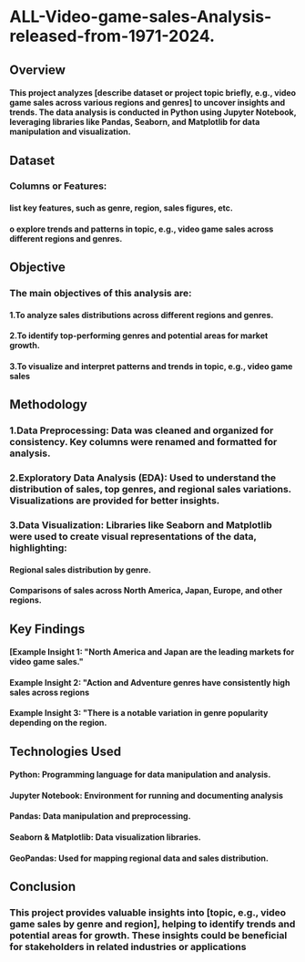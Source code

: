 # ALL-Video-game-sales-Analysis-released-from-1971-2024.

## Overview

#### This project analyzes [describe dataset or project topic briefly, e.g., video game sales across various regions and genres] to uncover insights and trends. The data analysis is conducted in Python using Jupyter Notebook, leveraging libraries like Pandas, Seaborn, and Matplotlib for data manipulation and visualization.

## Dataset

### Columns or Features:

#### list key features, such as genre, region, sales figures, etc.
#### o explore trends and patterns in topic, e.g., video game sales across different regions and genres.

## Objective

### The main objectives of this analysis are:

#### 1.To analyze sales distributions across different regions and genres.
#### 2.To identify top-performing genres and potential areas for market growth.
#### 3.To visualize and interpret patterns and trends in topic, e.g., video game sales

## Methodology

### 1.Data Preprocessing: Data was cleaned and organized for consistency. Key columns were renamed and formatted for analysis.
### 2.Exploratory Data Analysis (EDA): Used to understand the distribution of sales, top genres, and regional sales variations. Visualizations are provided for better insights.
### 3.Data Visualization: Libraries like Seaborn and Matplotlib were used to create visual representations of the data, highlighting:
#### Regional sales distribution by genre.
#### Comparisons of sales across North America, Japan, Europe, and other regions.

## Key Findings
#### [Example Insight 1: "North America and Japan are the leading markets for video game sales."
#### Example Insight 2: "Action and Adventure genres have consistently high sales across regions
#### Example Insight 3: "There is a notable variation in genre popularity depending on the region.

## Technologies Used
#### Python: Programming language for data manipulation and analysis.
#### Jupyter Notebook: Environment for running and documenting analysis
#### Pandas: Data manipulation and preprocessing.
#### Seaborn & Matplotlib: Data visualization libraries.
#### GeoPandas: Used for mapping regional data and sales distribution.

## Conclusion
### This project provides valuable insights into [topic, e.g., video game sales by genre and region], helping to identify trends and potential areas for growth. These insights could be beneficial for stakeholders in related industries or applications
